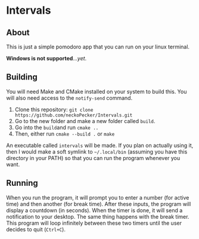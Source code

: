 # Intervals

## About
This is just a simple pomodoro app that you can run on your linux terminal.

**Windows is not supported**...*yet*.

## Building

You will need Make and CMake installed on your system to build this.
You will also need access to the `notify-send` command.

1. Clone this repository: `git clone https://github.com/neckoPecker/Intervals.git`
2. Go to the new folder and make a new folder called `build`.
3. Go into the `build`and run `cmake ..`
4. Then, either run `cmake --build .` or `make`

An executable called `intervals` will be made. If you plan on actually using it, 
then I would make a soft symlink to `~/.local/bin` (assuming you have this directory
in your PATH) so that you can run the program whenever you want.

## Running

When you run the program, it will prompt you to enter a number (for active time)
and then another (for break time). After these inputs, the program will display
a countdown (in seconds). When the timer is done, it will send a notification
to your desktop. The same thing happens with the break timer. This program
will loop infinitely between these two timers until the user decides to quit
(`Ctrl+C`).
